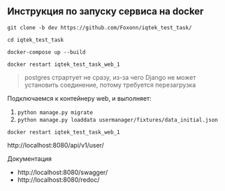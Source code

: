 ## Инструкция по запуску сервиса на docker

`git clone -b dev https://github.com/Foxonn/iqtek_test_task/`

`cd iqtek_test_task`

`docker-compose up --build`

`docker restart iqtek_test_task_web_1`

> postgres страртует не сразу, из-за чего Django не может установить соединение, потому требуется перезагрузка

Подключаемся к контейнеру web, и выполняет:
1. `python manage.py migrate`
2. `python manage.py loaddata usermanager/fixtures/data_initial.json`

`docker restart iqtek_test_task_web_1`

http://localhost:8080/api/v1/user/

Документация
- http://localhost:8080/swagger/
- http://localhost:8080/redoc/
